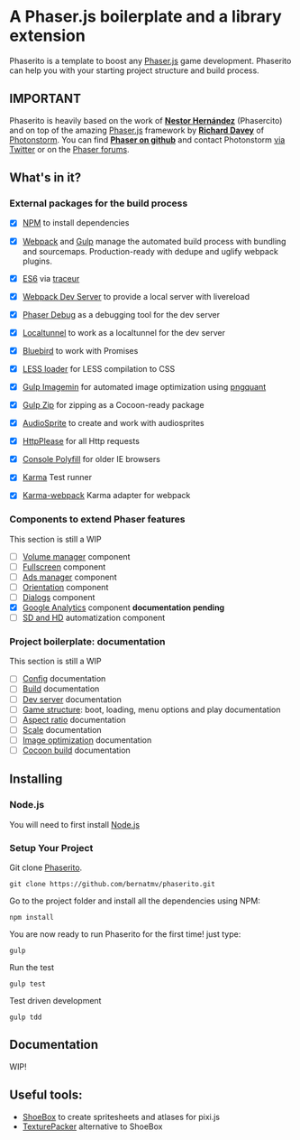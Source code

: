 # A Phaser.js boilerplate and a library extension

Phaserito is a template to boost any [Phaser.js](http://phaser.io/) game development.
Phaserito can help you with your starting project structure and build process.

## IMPORTANT

Phaserito is heavily based on the work of **[Nestor Hernández](https://github.com/nesukun)** (Phasercito) and on top of the amazing [Phaser.js](http://phaser.io/) framework by **[Richard Davey](https://github.com/photonstorm)** of [Photonstorm](http://www.photonstorm.com/). You can find **[Phaser on github](https://github.com/photonstorm/phaser)** and contact Photonstorm [via Twitter](https://twitter.com/photonstorm) or on the [Phaser forums](http://www.html5gamedevs.com/forum/14-phaser/).

## What's in it?

### External packages for the build process

- [x] [NPM](https://github.com/npm/npm) to install dependencies
- [x] [Webpack](https://github.com/webpack) and [Gulp](https://github.com/gulpjs/gulp) manage the automated build process with bundling and sourcemaps. Production-ready with dedupe and uglify webpack plugins.
- [x] [ES6](https://github.com/lukehoban/es6features) via [traceur](https://github.com/google/traceur-compiler)
- [x] [Webpack Dev Server](https://github.com/webpack/webpack-dev-server) to provide a local server with livereload
- [x] [Phaser Debug](https://github.com/englercj/phaser-debug) as a debugging tool for the dev server
- [x] [Localtunnel](https://github.com/defunctzombie/localtunnel) to work as a localtunnel for the dev server
- [x] [Bluebird](https://github.com/petkaantonov/bluebird) to work with Promises
- [x] [LESS loader](https://github.com/webpack/less-loader) for LESS compilation to CSS
- [x] [Gulp Imagemin](https://github.com/sindresorhus/gulp-imagemin) for automated image optimization using [pngquant](https://github.com/imagemin/imagemin-pngquant)
- [x] [Gulp Zip](https://github.com/sindresorhus/gulp-zip) for zipping as a Cocoon-ready package
- [x] [AudioSprite](https://github.com/tonistiigi/audiosprite) to create and work with audiosprites
- [x] [HttpPlease](https://github.com/matthewwithanm/httpplease.js) for all Http requests
- [x] [Console Polyfill](https://github.com/paulmillr/console-polyfill) for older IE browsers
- [x] [Karma](https://github.com/karma-runner/karma) Test runner
- [x] [Karma-webpack](https://github.com/webpack/karma-webpack) Karma adapter for webpack


### Components to extend Phaser features

This section is still a WIP

- [ ] [Volume manager](#volume) component
- [ ] [Fullscreen](#fullscreen) component
- [ ] [Ads manager](#ads) component
- [ ] [Orientation](#orientation) component
- [ ] [Dialogs](#dialogs) component
- [x] [Google Analytics](#analytics) component **documentation pending**
- [ ] [SD and HD](#sdhd) automatization component

### Project boilerplate: documentation

This section is still a WIP

- [ ] [Config](#config) documentation
- [ ] [Build](#build) documentation
- [ ] [Dev server](#dev-server) documentation
- [ ] [Game structure](#structure): boot, loading, menu options and play documentation
- [ ] [Aspect ratio](#aspect-ratio) documentation
- [ ] [Scale](#scale) documentation
- [ ] [Image optimization](#image-optimization) documentation
- [ ] [Cocoon build](#cocoon-build) documentation

## Installing

### Node.js 

You will need to first install [Node.js](http://nodejs.org/download/) 

### Setup Your Project

Git clone [Phaserito](https://github.com/bernatmv/phaserito).

    git clone https://github.com/bernatmv/phaserito.git

Go to the project folder and install all the dependencies using NPM:

    npm install

You are now ready to run Phaserito for the first time! just type:

    gulp
    
Run the test

    gulp test
    
Test driven development 

    gulp tdd

## Documentation

WIP!

## Useful tools:

  * [ShoeBox](http://renderhjs.net/shoebox/) to create spritesheets and atlases for pixi.js
  * [TexturePacker](https://www.codeandweb.com/texturepacker) alternative to ShoeBox


